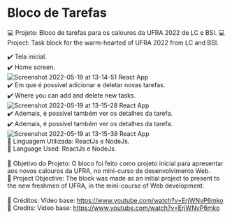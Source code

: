 # Bloco de Tarefas
:computer: Projeto: Bloco de tarefas para os calouros da UFRA 2022 de LC e BSI.
:computer: Project: Task block for the warm-hearted of UFRA 2022 from LC and BSI.


:heavy_check_mark: Tela inicial.
<br>
:heavy_check_mark: Home screen.
<br>
![Screenshot 2022-05-19 at 13-14-51 React App](https://user-images.githubusercontent.com/50150158/169348812-b3d024e1-c874-4f67-a9e4-2a40a52b4a6f.png)
<br>
:heavy_check_mark: Em que é possível adicionar e deletar novas tarefas.<br>
:heavy_check_mark: Where you can add and delete new tasks.
<br>
![Screenshot 2022-05-19 at 13-15-28 React App](https://user-images.githubusercontent.com/50150158/169348886-454fd12b-811b-4b44-a7cf-e67e90ff5f52.png)
<br>
:heavy_check_mark: Ademais, é possível também ver os detalhes da tarefa. <br>
:heavy_check_mark: Ademais, é possível também ver os detalhes da tarefa. 
<br>
![Screenshot 2022-05-19 at 13-15-39 React App](https://user-images.githubusercontent.com/50150158/169348980-c0980463-52b3-4cf2-9df1-e313a65779c7.png)
<br>
:paperclip: Linguagem Utilizada: ReactJs e NodeJs. <br>
:paperclip: Language Used: ReactJs e NodeJs. <br>
<br>
:dart: Objetivo do Projeto: O bloco foi feito como projeto inicial para apresentar aos novos calouros da UFRA, no mini-curso de desenvolvimento Web. <br>
:dart: Project Objective: The block was made as an initial project to present to the new freshmen of UFRA, in the mini-course of Web development. <br>
<br>
:pushpin: Créditos: Vídeo base: https://www.youtube.com/watch?v=ErjWNvP6mko<br>
:pushpin: Credits: Video base: https://www.youtube.com/watch?v=ErjWNvP6mko
